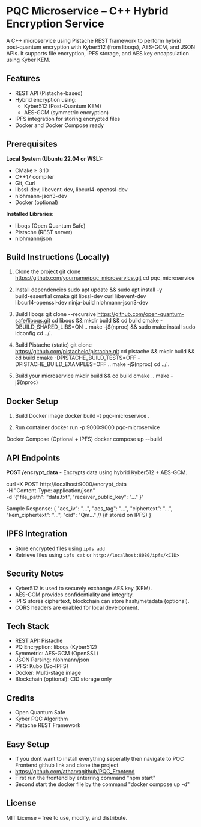 
PQC Microservice – C++ Hybrid Encryption Service
================================================

A C++ microservice using Pistache REST framework to perform hybrid post-quantum encryption with Kyber512 (from liboqs), AES-GCM, and JSON APIs. It supports file encryption, IPFS storage, and AES key encapsulation using Kyber KEM.

Features
--------
- REST API (Pistache-based)
- Hybrid encryption using:
  - Kyber512 (Post-Quantum KEM)
  - AES-GCM (symmetric encryption)
- IPFS integration for storing encrypted files
- Docker and Docker Compose ready

Prerequisites
-------------
**Local System (Ubuntu 22.04 or WSL):**
- CMake ≥ 3.10
- C++17 compiler
- Git, Curl
- libssl-dev, libevent-dev, libcurl4-openssl-dev
- nlohmann-json3-dev
- Docker (optional)

**Installed Libraries:**
- liboqs (Open Quantum Safe)
- Pistache (REST server)
- nlohmann/json

Build Instructions (Locally)
----------------------------
1. Clone the project
    git clone https://github.com/yourname/pqc_microservice.git
    cd pqc_microservice

2. Install dependencies
    sudo apt update && sudo apt install -y \
        build-essential cmake git libssl-dev curl libevent-dev \
        libcurl4-openssl-dev ninja-build nlohmann-json3-dev

3. Build liboqs
    git clone --recursive https://github.com/open-quantum-safe/liboqs.git
    cd liboqs && mkdir build && cd build
    cmake -DBUILD_SHARED_LIBS=ON ..
    make -j$(nproc) && sudo make install
    sudo ldconfig
    cd ../..

4. Build Pistache (static)
    git clone https://github.com/pistacheio/pistache.git
    cd pistache && mkdir build && cd build
    cmake -DPISTACHE_BUILD_TESTS=OFF -DPISTACHE_BUILD_EXAMPLES=OFF ..
    make -j$(nproc)
    cd ../..

5. Build your microservice
    mkdir build && cd build
    cmake ..
    make -j$(nproc)

Docker Setup
------------
1. Build Docker image
    docker build -t pqc-microservice .

2. Run container
    docker run -p 9000:9000 pqc-microservice

Docker Compose (Optional + IPFS)
    docker compose up --build

API Endpoints
-------------
**POST /encrypt_data** - Encrypts data using hybrid Kyber512 + AES-GCM.

curl -X POST http://localhost:9000/encrypt_data \
  -H "Content-Type: application/json" \
  -d '{"file_path": "data.txt", "receiver_public_key": "..." }'

Sample Response:
{
  "aes_iv": "...",
  "aes_tag": "...",
  "ciphertext": "...",
  "kem_ciphertext": "...",
  "cid": "Qm..."  // (if stored on IPFS)
}

IPFS Integration
----------------
- Store encrypted files using `ipfs add`
- Retrieve files using `ipfs cat` or `http://localhost:8080/ipfs/<CID>`

Security Notes
--------------
- Kyber512 is used to securely exchange AES key (KEM).
- AES-GCM provides confidentiality and integrity.
- IPFS stores ciphertext, blockchain can store hash/metadata (optional).
- CORS headers are enabled for local development.

Tech Stack
----------
- REST API: Pistache
- PQ Encryption: liboqs (Kyber512)
- Symmetric: AES-GCM (OpenSSL)
- JSON Parsing: nlohmann/json
- IPFS: Kubo (Go-IPFS)
- Docker: Multi-stage image
- Blockchain (optional): CID storage only

Credits
-------
- Open Quantum Safe
- Kyber PQC Algorithm
- Pistache REST Framework

Easy Setup
-------
- If you dont want to install everything seperatly then navigate to POC Frontend github link and clone the project
- https://github.com/atharvagithub/PQC_Frontend
- First run the frontend by enterring command "npm start"
- Second start the docker file by the command "docker compose up -d"

License
-------
MIT License – free to use, modify, and distribute.
